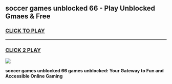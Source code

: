 
## soccer games unblocked 66 - Play Unblocked Gmaes & Free
<h3>
<a href="https://news.freeplayer.one?title=soccer_games_unblocked_66&ref=23F">CLICK TO PLAY</a></h3>
<hr>

<h3>
<a href="https://news.freeplayer.one?title=soccer_games_unblocked_66&ref=23F">CLICK 2 PLAY</a>
  
</h3>

<a href="https://news.freeplayer.one?title=soccer_games_unblocked_66&ref=23F/"><img src="https://clearcache.store/games.png"></a>


**soccer games unblocked 66 games unblocked: Your Gateway to Fun and Accessible Online Gaming**

